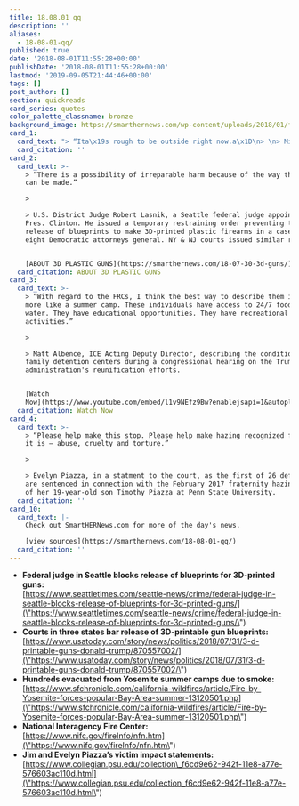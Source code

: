 ```yaml
---
title: 18.08.01 qq
description: ''
aliases:
  - 18-08-01-qq/
published: true
date: '2018-08-01T11:55:28+00:00'
publishDate: '2018-08-01T11:55:28+00:00'
lastmod: '2019-09-05T21:44:46+00:00'
tags: []
post_author: []
section: quickreads
card_series: quotes
color_palette_classname: bronze
background_image: https://smarthernews.com/wp-content/uploads/2018/01/fire-scaled.jpg
card_1:
  card_text: "> “Ita\x19s rough to be outside right now.a\x1D\n> \n> Michelle Eidem, a Cal Fire spokeswoman, on the Ferguson Fire, one of three fires engulfing more than 185K acres in northern California. According to the National Interagency Fire Center, CA is just one of 14 states currently reporting large fires."
  card_citation: ''
card_2:
  card_text: >-
    > “There is a possibility of irreparable harm because of the way these guns
    can be made.”

    > 

    > U.S. District Judge Robert Lasnik, a Seattle federal judge appointed by
    Pres. Clinton. He issued a temporary restraining order preventing the
    release of blueprints to make 3D-printed plastic firearms in a case filed by
    eight Democratic attorneys general. NY & NJ courts issued similar rulings.


    [ABOUT 3D PLASTIC GUNS](https://smarthernews.com/18-07-30-3d-guns/)
  card_citation: ABOUT 3D PLASTIC GUNS
card_3:
  card_text: >-
    > “With regard to the FRCs, I think the best way to describe them is to be
    more like a summer camp. These individuals have access to 24/7 food and
    water. They have educational opportunities. They have recreational
    activities.”

    > 

    > Matt Albence, ICE Acting Deputy Director, describing the conditions of
    family detention centers during a congressional hearing on the Trump
    administration's reunification efforts.


    [Watch
    Now](https://www.youtube.com/embed/l1v9NEfz9Bw?enablejsapi=1&autoplay=1&rel=0)
  card_citation: Watch Now
card_4:
  card_text: >-
    > “Please help make this stop. Please help make hazing recognized for what
    it is – abuse, cruelty and torture.”

    > 

    > Evelyn Piazza, in a statment to the court, as the first of 26 defendants
    are sentenced in connection with the February 2017 fraternity hazing death
    of her 19-year-old son Timothy Piazza at Penn State University.
  card_citation: ''
card_10:
  card_text: |-
    Check out SmartHERNews.com for more of the day's news.

    [view sources](https://smarthernews.com/18-08-01-qq/)
  card_citation: ''
---
```

*   **Federal judge in Seattle blocks release of blueprints for 3D-printed guns:**  
    [https://www.seattletimes.com/seattle-news/crime/federal-judge-in-seattle-blocks-release-of-blueprints-for-3d-printed-guns/](\"https://www.seattletimes.com/seattle-news/crime/federal-judge-in-seattle-blocks-release-of-blueprints-for-3d-printed-guns/\")
*   **Courts in three states bar release of 3D-printable gun blueprints:** [https://www.usatoday.com/story/news/politics/2018/07/31/3-d-printable-guns-donald-trump/870557002/](\"https://www.usatoday.com/story/news/politics/2018/07/31/3-d-printable-guns-donald-trump/870557002/\")
*   **Hundreds evacuated from Yosemite summer camps due to smoke:**  
    [https://www.sfchronicle.com/california-wildfires/article/Fire-by-Yosemite-forces-popular-Bay-Area-summer-13120501.php](\"https://www.sfchronicle.com/california-wildfires/article/Fire-by-Yosemite-forces-popular-Bay-Area-summer-13120501.php\")
*   **National Interagency Fire Center:**  
    [https://www.nifc.gov/fireInfo/nfn.htm](\"https://www.nifc.gov/fireInfo/nfn.htm\")
*   **Jim and Evelyn Piazza’s victim impact statements:**  
    [https://www.collegian.psu.edu/collection\_f6cd9e62-942f-11e8-a77e-576603ac110d.html](\"https://www.collegian.psu.edu/collection_f6cd9e62-942f-11e8-a77e-576603ac110d.html\")